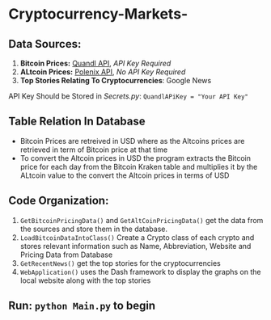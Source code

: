 # Cryptocurrency-Markets-

## Data Sources:

1. **Bitcoin Prices:** [Quandl API](https://www.quandl.com/collections/markets/bitcoin-data), *API Key Required* 
2. **ALtcoin Prices:** [Polenix API](https://poloniex.com/support/api/), *No API Key Required*
3. **Top Stories Relating To Cryptocurrencies**: Google News

API Key Should be Stored in *Secrets.py*: `QuandlAPiKey = "Your API Key"`

## Table Relation In Database
* Bitcoin Prices are retreived in USD where as the Altcoins prices are retrieved in term of Bitcoin price at that time
* To convert the Altcoin prices in USD the program extracts the Bitcoin price for each day from the Bitcoin Kraken table and multiplies it by the ALtcoin value to the convert the Altcoin prices in terms of USD

## Code Organization:

1. `GetBitcoinPricingData()` and `GetAltCoinPricingData()` get the data from the sources and store them in the database.
2. `LoadBitcoinDataIntoClass()` Create a Crypto class of each crypto and stores relevant information such as Name, Abbreviation, Website and Pricing Data from Database
3. `GetRecentNews()` get the top stories for the cryptocurrencies
4. `WebApplication()` uses the Dash framework to display the graphs on the local website along with the top stories

## Run: `python Main.py` to begin
